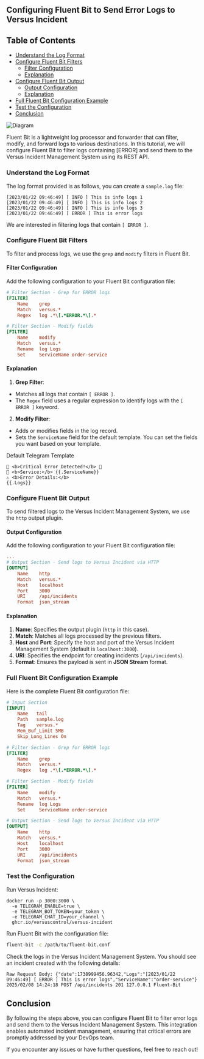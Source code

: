 ## Configuring Fluent Bit to Send Error Logs to Versus Incident

## Table of Contents
- [Understand the Log Format](#understand-the-log-format)
- [Configure Fluent Bit Filters](#configure-fluent-bit-filters)
  - [Filter Configuration](#filter-configuration)
  - [Explanation](#explanation)
- [Configure Fluent Bit Output](#configure-fluent-bit-output)
  - [Output Configuration](#output-configuration)
  - [Explanation](#explanation-1)
- [Full Fluent Bit Configuration Example](#full-fluent-bit-configuration-example)
- [Test the Configuration](#test-the-configuration)
- [Conclusion](#conclusion)

![Diagram](/docs/images/diagram.png)

Fluent Bit is a lightweight log processor and forwarder that can filter, modify, and forward logs to various destinations. In this tutorial, we will configure Fluent Bit to filter logs containing [ERROR] and send them to the Versus Incident Management System using its REST API.

### Understand the Log Format

The log format provided is as follows, you can create a `sample.log` file:

```
[2023/01/22 09:46:49] [ INFO ] This is info logs 1
[2023/01/22 09:46:49] [ INFO ] This is info logs 2
[2023/01/22 09:46:49] [ INFO ] This is info logs 3
[2023/01/22 09:46:49] [ ERROR ] This is error logs
```

We are interested in filtering logs that contain `[ ERROR ]`.

### Configure Fluent Bit Filters

To filter and process logs, we use the `grep` and `modify` filters in Fluent Bit.

#### Filter Configuration

Add the following configuration to your Fluent Bit configuration file:

```ini
# Filter Section - Grep for ERROR logs
[FILTER]
    Name    grep
    Match   versus.*
    Regex   log .*\[.*ERROR.*\].*

# Filter Section - Modify fields
[FILTER]
    Name    modify
    Match   versus.*
    Rename  log Logs
    Set     ServiceName order-service
```

#### Explanation

1. **Grep Filter**:

- Matches all logs that contain `[ ERROR ]`.
- The `Regex` field uses a regular expression to identify logs with the `[ ERROR ]` keyword.

2. **Modify Filter**:

- Adds or modifies fields in the log record.
- Sets the `ServiceName` field for the default template. You can set the fields you want based on your template.

Default Telegram Template

```
🚨 <b>Critical Error Detected!</b> 🚨
📌 <b>Service:</b> {{.ServiceName}}
⚠️ <b>Error Details:</b>
{{.Logs}}
```

### Configure Fluent Bit Output

To send filtered logs to the Versus Incident Management System, we use the `http` output plugin.

#### Output Configuration

Add the following configuration to your Fluent Bit configuration file:

```ini
...
# Output Section - Send logs to Versus Incident via HTTP
[OUTPUT]
    Name    http
    Match   versus.*
    Host    localhost
    Port    3000
    URI     /api/incidents
    Format  json_stream
```

#### Explanation

1. **Name**: Specifies the output plugin (`http` in this case).
2. **Match**: Matches all logs processed by the previous filters.
3. **Host** and **Port**: Specify the host and port of the Versus Incident Management System (default is `localhost:3000`).
4. **URI**: Specifies the endpoint for creating incidents (`/api/incidents`).
5. **Format**: Ensures the payload is sent in **JSON Stream** format.

### Full Fluent Bit Configuration Example

Here is the complete Fluent Bit configuration file:

```ini
# Input Section
[INPUT]
    Name   tail
    Path   sample.log
    Tag    versus.*
    Mem_Buf_Limit 5MB
    Skip_Long_Lines On

# Filter Section - Grep for ERROR logs
[FILTER]
    Name    grep
    Match   versus.*
    Regex   log .*\[.*ERROR.*\].*

# Filter Section - Modify fields
[FILTER]
    Name    modify
    Match   versus.*
    Rename  log Logs
    Set     ServiceName order-service

# Output Section - Send logs to Versus Incident via HTTP
[OUTPUT]
    Name    http
    Match   versus.*
    Host    localhost
    Port    3000
    URI     /api/incidents
    Format  json_stream
```

### Test the Configuration

Run Versus Incident:

```
docker run -p 3000:3000 \
  -e TELEGRAM_ENABLE=true \
  -e TELEGRAM_BOT_TOKEN=your_token \
  -e TELEGRAM_CHAT_ID=your_channel \
  ghcr.io/versuscontrol/versus-incident
```

Run Fluent Bit with the configuration file:

```bash
fluent-bit -c /path/to/fluent-bit.conf
```

Check the logs in the Versus Incident Management System. You should see an incident created with the following details:

```
Raw Request Body: {"date":1738999456.96342,"Logs":"[2023/01/22 09:46:49] [ ERROR ] This is error logs","ServiceName":"order-service"}
2025/02/08 14:24:18 POST /api/incidents 201 127.0.0.1 Fluent-Bit
```

## Conclusion

By following the steps above, you can configure Fluent Bit to filter error logs and send them to the Versus Incident Management System. This integration enables automated incident management, ensuring that critical errors are promptly addressed by your DevOps team.

If you encounter any issues or have further questions, feel free to reach out!
